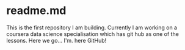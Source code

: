 # readme.md
This is the first repository I am building. Currently I am working on a coursera data science specialisation which has git hub as one of the lessons. Here we go... I'm. here GitHub! 
